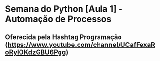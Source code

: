 # Semana do Python [Aula 1] - Automação de Processos

## Oferecida pela Hashtag Programação (https://www.youtube.com/channel/UCafFexaRoRylOKdzGBU6Pgg)
